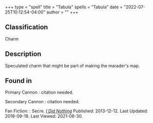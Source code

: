 +++
type = "spell"
title = "Tabula"
spells = "Tabula"
date = "2022-07-25T10:12:54-04:00"
author = ""
+++

## Classification

Charm

## Description

Speculated charm that might be part of making the marader's map.

## Found in

Primary Cannon
:   citation needed.

Secondary Cannon
:   citation needed.

Fan Fiction:
:   Secre. _[I Did Nothing](https://www.fanfiction.net/s/9920072)_ 
    Published: 2013-12-12. Last Updated: 2018-09-18. Last Viewed: 2021-08-30.
